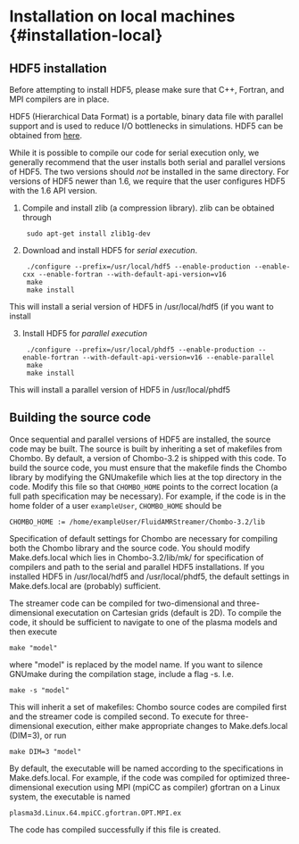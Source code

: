 Installation on local machines {#installation-local}
==============================


HDF5 installation
-----------------

Before attempting to install HDF5, please make sure that C++, Fortran, and MPI compilers are in place. 

HDF5 (Hierarchical Data Format) is a portable, binary data file with parallel support and is used to reduce I/O bottlenecks in simulations. HDF5 can be obtained from [here](https://support.hdfgroup.org/HDF5/). 

While it is possible to compile our code for serial execution only, we generally recommend that the user installs both serial and parallel versions of HDF5. The two versions should *not* be installed in the same directory.
For versions of HDF5 newer than 1.6, we require that the user configures HDF5 with the 1.6 API version.

1. Compile and install zlib (a compression library). zlib can be obtained through

        sudo apt-get install zlib1g-dev

2. Download and install HDF5 for *serial execution*. 

        ./configure --prefix=/usr/local/hdf5 --enable-production --enable-cxx --enable-fortran --with-default-api-version=v16
        make
        make install

 This will install a serial version of HDF5 in /usr/local/hdf5 (if you want to install 

3. Install HDF5 for *parallel execution*

        ./configure --prefix=/usr/local/phdf5 --enable-production --enable-fortran --with-default-api-version=v16 --enable-parallel
        make
        make install

 This will install a parallel version of HDF5 in /usr/local/phdf5


Building the source code
------------------------

Once sequential and parallel versions of HDF5 are installed, the source code may be built. The source is built by inheriting a set of makefiles from Chombo. By default, a version of Chombo-3.2 is shipped with this code.
To build the source code, you must ensure that the makefile finds the Chombo library by modifying the GNUmakefile which lies at the top directory in the code. Modify this file so that `CHOMBO_HOME` points to the correct location (a full path specification may be necessary). 
For example, if the code is in the home folder of a user `exampleUser`, `CHOMBO_HOME` should be

    CHOMBO_HOME := /home/exampleUser/FluidAMRStreamer/Chombo-3.2/lib

Specification of default settings for Chombo are necessary for compiling both the Chombo library and the source code. You should modify Make.defs.local which lies in Chombo-3.2/lib/mk/ for specification of compilers and path to the serial and parallel HDF5 installations. If you installed HDF5 in /usr/local/hdf5 and /usr/local/phdf5, the default settings in Make.defs.local are (probably) sufficient. 

The streamer code can be compiled for two-dimensional and three-dimensional executation on Cartesian grids (default is 2D). To compile the code, it should be sufficient to navigate to one of the plasma models and then execute

    make "model"

where "model" is replaced by the model name. If you want to silence GNUmake during the compilation stage, include a flag -s. I.e.

    make -s "model"

This will inherit a set of makefiles: Chombo source codes are compiled first and the streamer code is compiled second. To execute for three-dimensional execution, either make appropriate changes to Make.defs.local (DIM=3), or run

    make DIM=3 "model"

By default, the executable will be named according to the specifications in Make.defs.local. For example, if the code was compiled for optimized three-dimensional execution using MPI (mpiCC as compiler) gfortran on a Linux system, the executable is named

    plasma3d.Linux.64.mpiCC.gfortran.OPT.MPI.ex

The code has compiled successfully if this file is created. 